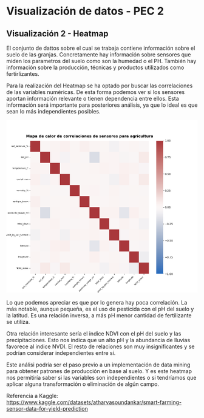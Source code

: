 # Visualización de datos - PEC 2
## Visualización 2 - Heatmap

El conjunto de dattos sobre el cual se trabaja contiene información sobre el suelo de las granjas. Concretamente hay información sobre sensores que miden los parametros del suelo como  son la humedad o el PH. También hay información sobre la producción, técnicas y productos utilizados como fertirlizantes.

Para la realización del Heatmap se ha optado por buscar las correlaciones de las variables numéricas. De esta forma podemos ver si los sensores aportan información relevante o tienen dependencia entre ellos. Esta información será importante para posteriores análisis, ya que lo ideal es que sean lo más independientes posibles.

![Heatmap con la correlaciones de los sensores de la granja](heatmap.png)

Lo que podemos apreciar es que por lo genera hay poca correlación. La más notable, aunque pequeña, es el uso de pesticida con el pH del suelo y la latitud. Es una relación inversa, a más pH menor cantidad de fertilizante se utiliza.

Otra relación interesante sería el indice NDVI con el pH del suelo y las precipitaciones. Esto nos indica que un alto pH y la abundancia de lluvias favorece al indice NVDI. El resto de relaciones son muy insignificantes y se podrían considerar independientes entre si.

Este análisi podría ser el paso previo a un implementación de data mining para obtener patrones de producción en base al suelo. Y es este heatmap nos permitiría saber si las variables son independientes o si tendríamos que aplicar alguna transformación o eliminación de algún campo.

Referencia a Kaggle: https://www.kaggle.com/datasets/atharvasoundankar/smart-farming-sensor-data-for-yield-prediction
